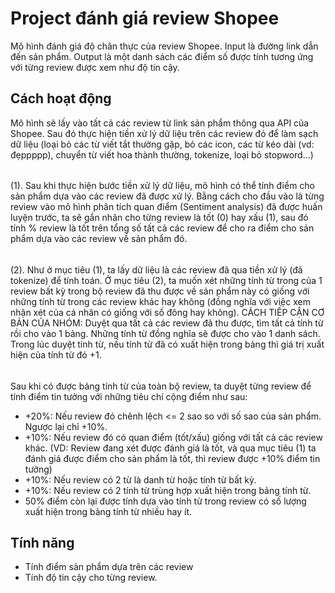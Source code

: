 
# Project đánh giá review Shopee
Mô hình đánh giá độ chân thực của review Shopee. Input là đường link dẫn đến sản phẩm.
Output là một danh sách các điểm số được tính tương ứng với từng review được xem như độ tin cậy.


## Cách hoạt động

Mô hình sẽ lấy vào tất cả các review từ link sản phẩm thông qua API của Shopee.
Sau đó thực hiện tiền xử lý dữ liệu trên các review đó để làm sạch dữ liệu
(loại bỏ các từ viết tắt thường gặp, bỏ các icon, các từ kéo dài (vd: đẹppppp), 
chuyển từ viết hoa thành thường, tokenize, loại bỏ stopword...)
######
(1). Sau khi thực hiện bước tiền xử lý dữ liệu, mô hình có thể tính điểm cho sản phẩm
dựa vào các review đã được xử lý. Bằng cách cho đầu vào là từng review vào mô hình 
phân tích quan điểm (Sentiment analysis) đã được huấn luyện trước, ta sẽ gắn nhãn cho
từng review là tốt (0) hay xấu (1), sau đó tính % review là tốt trên tổng số tất cả các
review để cho ra điểm cho sản phẩm dựa vào các review về sản phẩm đó.
######
(2). Như ở mục tiêu (1), ta lấy dữ liệu là các review đã qua tiền xử lý (đã tokenize)
để tính toán. Ở mục tiêu (2), ta muốn xét những tính từ trong của 1 review bất kỳ trong
bộ review đã thu được về sản phẩm này có giống với những tính từ trong các review khác hay không
(đồng nghĩa với việc xem nhận xét của cá nhân có giống với số đông hay không). CÁCH TIẾP CẬN CƠ BẢN CỦA NHÓM:
Duyệt qua tất cả các review đã thu được, tìm tất cả tính từ rồi cho vào 1 bảng. Những tính từ đồng nghĩa
sẽ được cho vào 1 danh sách. Trong lúc duyệt tính từ, nếu tính từ đã có xuất hiện trong bảng thì giá trị xuất hiện của tính từ đó +1.
######
Sau khi có được bảng tính từ của toàn bộ review, ta duyệt từng review để tính điểm tin tưởng với những tiêu chí cộng điểm như sau:
- +20%: Nếu review đó chênh lệch <= 2 sao so với số sao của sản phẩm. Ngược lại chỉ +10%.
- +10%: Nếu review đó có quan điểm (tốt/xấu) giống với tất cả các review khác. (VD: Review đang xét được đánh giá là tốt, và qua mục tiêu (1) ta đánh giá được điểm cho sản phẩm là tốt, thì review được +10% điểm tin tưởng)
- +10%: Nếu review có 2 từ là danh từ hoặc tính từ bất kỳ.
- +10%: Nếu review có 2 tính từ trùng hợp xuất hiện trong bảng tính từ.
- 50% điểm còn lại được tính dựa vào tính từ trong review có số lượng xuất hiện trong bảng tính từ nhiều hay ít.
## Tính năng

- Tính điểm sản phẩm dựa trên các review
- Tính độ tin cậy cho từng review.

  